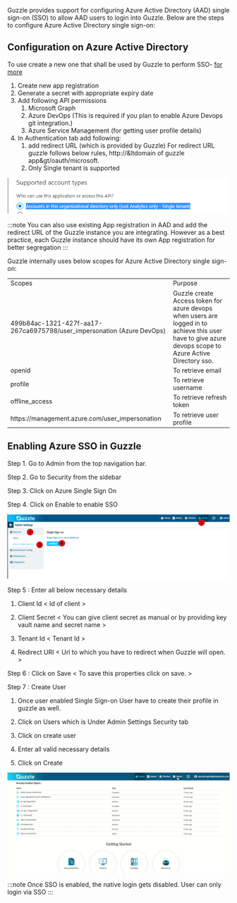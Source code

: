 
Guzzle provides support for configuring Azure Active Directory (AAD) single sign-on (SSO) to allow AAD users to login into Guzzle. Below are the steps to configure Azure Active Directory single sign-on:

## Configuration on Azure Active Directory

To use create a new one that shall be used by Guzzle to perform SSO- [for more](https://docs.microsoft.com/en-us/azure/active-directory/develop/quickstart-register-app) 
1. Create new app registration 
2. Generate a secret with appropriate expiry date
3. Add following API permissions
    1. Microsoft Graph
    2. Azure DevOps (This is required if you plan to enable Azure Devops git integration.)
    3. Azure Service Management (for getting user profile details)
4. In Authentication tab add following:
    1. add redirect URL (which is provided by Guzzle)
      For redirect URL guzzle follows below rules,
      http://&ltdomain of guzzle app&gt/oauth/microsoft. 
    2. Only Single tenant is supported

![image alt text](/img/docs/how-to-guides/administrator/security/sso0.png)

:::note
You can also use existing App registration in AAD and add the redirect URL of the Guzzle instance you are integrating. However as  a best practice, each Guzzle instance should have its own App registration for better segregation
:::


Guzzle internally uses below scopes for Azure Active Directory single sign-on:
<table>
  <tr>
    <td>Scopes</td>
    <td>Purpose</td>
  </tr>
  <tr>
    <td>499b84ac-1321-427f-aa17-267ca6975798/user_impersonation
(Azure DevOps)</td>
    <td>Guzzle create Access token for azure devops when users are logged in to achieve this user have to give azure devops scope to Azure Active Directory sso.</td>
  </tr>
  <tr>
    <td>openid</td>
    <td>To retrieve email</td>
  </tr>
  <tr>
    <td>profile</td>
    <td>To retrieve username</td>
  </tr>
  <tr>
    <td>offline_access </td>
    <td>To retrieve refresh token</td>
  </tr>
  <tr>
    <td>https://management.azure.com/user_impersonation</td>
    <td>To retrieve user profile</td>
  </tr>
</table>


## Enabling Azure SSO in Guzzle

Step 1. Go to Admin from the top navigation bar.

Step 2. Go to Security from  the sidebar

Step 3. Click on Azure Single Sign On

Step 4. Click on Enable to enable SSO

![image alt text](/img/docs/how-to-guides/administrator/security/sso1.png)

Step 5 : Enter all below necessary details 

1. Client Id            < Id of client >

2. Client Secret        < You can give client secret as manual or by providing key vault name and secret name >

3. Tenant Id            < Tenant Id >

4. Redirect URI         < Url to which you have to redirect when Guzzle will open. >

Step 6 : Click on Save  < To save this properties click on save. >

Step 7 : Create User 

1. Once user enabled Single Sign-on User have to create their profile in guzzle as well. 

2. Click on Users which is Under Admin Settings Security tab

3. Click on create user

4. Enter all valid necessary details

5. Click on Create

![image alt text](/img/docs/how-to-guides/administrator/security/sso2.gif)

:::note
Once SSO is enabled, the native login gets disabled. User can only login via SSO
:::